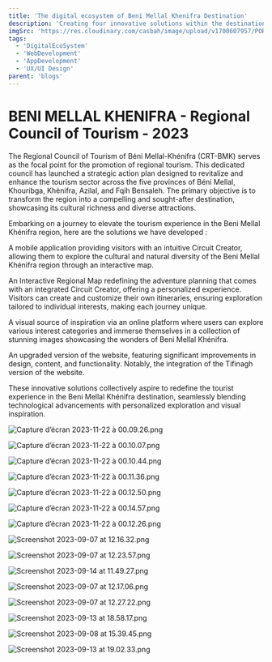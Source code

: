 ```yaml
---
title: 'The digital ecosystem of Beni Mellal Khenifra Destination'
description: 'Creating four innovative solutions within the destination's digital ecosystem, aiming to enhance the tourist experience in this splendid region. These solutions seek to transform the way visitors engage and explore, elevating their journey.'
imgSrc: 'https://res.cloudinary.com/casbah/image/upload/v1700607957/PORTFOLIO/lmpje45h73rwmtvcc6km.jpg'
tags:
  - 'DigitalEcoSystem'
  - 'WebDevelopment'
  - 'AppDevelopment'
  - 'UX/UI Design'
parent: 'blogs'
---
```

# BENI MELLAL KHENIFRA - Regional Council of Tourism - 2023

The Regional Council of Tourism of Béni Mellal-Khénifra (CRT-BMK) serves as the focal point for the promotion of regional tourism. This dedicated council has launched a strategic action plan designed to revitalize and enhance the tourism sector across the five provinces of Béni Mellal, Khouribga, Khénifra, Azilal, and Fqih Bensaleh. The primary objective is to transform the region into a compelling and sought-after destination, showcasing its cultural richness and diverse attractions.

Embarking on a journey to elevate the tourism experience in the Beni Mellal Khénifra region, here are the solutions we have developed :

A mobile application providing visitors with an intuitive Circuit Creator, allowing them to explore the cultural and natural diversity of the Beni Mellal Khénifra region through an interactive map.

An Interactive Regional Map redefining the adventure planning that comes with an integrated Circuit Creator, offering a personalized experience. Visitors can create and customize their own itineraries, ensuring exploration tailored to individual interests, making each journey unique.

A visual source of inspiration via an online platform where users can explore various interest categories and immerse themselves in a collection of stunning images showcasing the wonders of Beni Mellal Khénifra.

An upgraded version of the website, featuring significant improvements in design, content, and functionality. Notably, the integration of the Tifinagh version of the website.

These innovative solutions collectively aspire to redefine the tourist experience in the Beni Mellal Khénifra destination, seamlessly blending technological advancements with personalized exploration and visual inspiration.

![Capture d’écran 2023-11-22 à 00.09.26.png](https://prod-files-secure.s3.us-west-2.amazonaws.com/5273c88f-f8a0-4066-95f2-b65fef13c11b/bf637dff-5db8-460b-8066-e083f6ee937e/Capture_decran_2023-11-22_a_00.09.26.png)

![Capture d’écran 2023-11-22 à 00.10.07.png](https://prod-files-secure.s3.us-west-2.amazonaws.com/5273c88f-f8a0-4066-95f2-b65fef13c11b/e4746d07-2126-440d-beda-4543041a228d/Capture_decran_2023-11-22_a_00.10.07.png)

![Capture d’écran 2023-11-22 à 00.10.44.png](https://prod-files-secure.s3.us-west-2.amazonaws.com/5273c88f-f8a0-4066-95f2-b65fef13c11b/5cd4e843-dab2-4b6d-a989-e312049301de/Capture_decran_2023-11-22_a_00.10.44.png)

![Capture d’écran 2023-11-22 à 00.11.36.png](https://prod-files-secure.s3.us-west-2.amazonaws.com/5273c88f-f8a0-4066-95f2-b65fef13c11b/c3e6f00a-2005-4097-9ec2-b49af44ee5ca/Capture_decran_2023-11-22_a_00.11.36.png)

![Capture d’écran 2023-11-22 à 00.12.50.png](https://prod-files-secure.s3.us-west-2.amazonaws.com/5273c88f-f8a0-4066-95f2-b65fef13c11b/b5a00dce-c1dc-40d0-af95-2dba3f4e9e21/Capture_decran_2023-11-22_a_00.12.50.png)

![Capture d’écran 2023-11-22 à 00.14.57.png](https://prod-files-secure.s3.us-west-2.amazonaws.com/5273c88f-f8a0-4066-95f2-b65fef13c11b/682d62ef-d1af-4619-97c0-df097b566f5f/Capture_decran_2023-11-22_a_00.14.57.png)

![Capture d’écran 2023-11-22 à 00.12.26.png](https://prod-files-secure.s3.us-west-2.amazonaws.com/5273c88f-f8a0-4066-95f2-b65fef13c11b/7f43f150-63d8-411f-90b2-41e001cf75d9/Capture_decran_2023-11-22_a_00.12.26.png)

![Screenshot 2023-09-07 at 12.16.32.png](https://prod-files-secure.s3.us-west-2.amazonaws.com/5273c88f-f8a0-4066-95f2-b65fef13c11b/c4ecc8a7-fa99-465d-bb16-03f2e1179c4b/Screenshot_2023-09-07_at_12.16.32.png)

![Screenshot 2023-09-07 at 12.23.57.png](https://prod-files-secure.s3.us-west-2.amazonaws.com/5273c88f-f8a0-4066-95f2-b65fef13c11b/5a2954ec-872d-496a-bb95-eec28eb49a56/Screenshot_2023-09-07_at_12.23.57.png)

![Screenshot 2023-09-14 at 11.49.27.png](https://prod-files-secure.s3.us-west-2.amazonaws.com/5273c88f-f8a0-4066-95f2-b65fef13c11b/74a9fba6-7481-4492-9042-c748c7c0fb33/Screenshot_2023-09-14_at_11.49.27.png)

![Screenshot 2023-09-07 at 12.17.06.png](https://prod-files-secure.s3.us-west-2.amazonaws.com/5273c88f-f8a0-4066-95f2-b65fef13c11b/061a0fcd-858c-4781-96fa-66c0ff001372/Screenshot_2023-09-07_at_12.17.06.png)

![Screenshot 2023-09-07 at 12.27.22.png](https://prod-files-secure.s3.us-west-2.amazonaws.com/5273c88f-f8a0-4066-95f2-b65fef13c11b/54795cb6-12e1-4193-94d6-e134204f4911/Screenshot_2023-09-07_at_12.27.22.png)

![Screenshot 2023-09-13 at 18.58.17.png](https://prod-files-secure.s3.us-west-2.amazonaws.com/5273c88f-f8a0-4066-95f2-b65fef13c11b/ab424586-f344-4811-83c2-284ae6cf83bd/Screenshot_2023-09-13_at_18.58.17.png)

![Screenshot 2023-09-08 at 15.39.45.png](https://prod-files-secure.s3.us-west-2.amazonaws.com/5273c88f-f8a0-4066-95f2-b65fef13c11b/8b83c1b4-63a5-476c-a640-4c5466f059a9/Screenshot_2023-09-08_at_15.39.45.png)

![Screenshot 2023-09-13 at 19.02.33.png](https://prod-files-secure.s3.us-west-2.amazonaws.com/5273c88f-f8a0-4066-95f2-b65fef13c11b/2da1d312-9f6c-4785-9657-17a2acad327c/Screenshot_2023-09-13_at_19.02.33.png)